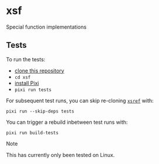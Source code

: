 # xsf
Special function implementations

## Tests

To run the tests:
- [clone this repository](https://docs.github.com/en/repositories/creating-and-managing-repositories/cloning-a-repository)
- `cd xsf`
- [install Pixi](https://pixi.sh/latest/#installation)
- `pixi run tests`

For subsequent test runs, you can skip re-cloning [`xsref`](https://github.com/scipy/xsref) with:

```shell
pixi run --skip-deps tests
```

You can trigger a rebuild inbetween test runs with:

```shell
pixi run build-tests
```

> [!NOTE]  
> This has currently only been tested on Linux.
